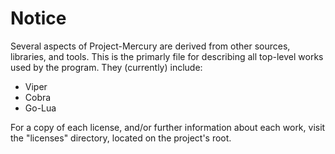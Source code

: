# Notice

Several aspects of Project-Mercury are derived from other sources, libraries, and tools.
This is the primarly file for describing all top-level works used by the program.
They (currently) include:

* Viper [](https://github.com/spf13/viper)
* Cobra [](https://github.com/spf13/cobra)
* Go-Lua [](https://github.com/Shopify/go-lua)

For a copy of each license, and/or further information about each work, visit the "licenses" directory,
located on the project's root.
